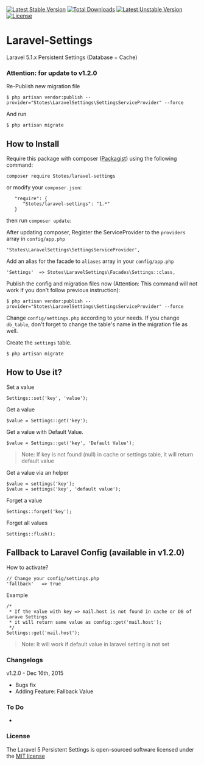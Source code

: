 [![Latest Stable Version](https://poser.pugx.org/Stotes/laravel-settings/v/stable.svg)](https://packagist.org/packages/Stotes/laravel-settings) 
[![Total Downloads](https://poser.pugx.org/Stotes/laravel-settings/downloads.svg)](https://packagist.org/packages/Stotes/laravel-settings) 
[![Latest Unstable Version](https://poser.pugx.org/Stotes/laravel-settings/v/unstable.svg)](https://packagist.org/packages/Stotes/laravel-settings) 
[![License](https://poser.pugx.org/Stotes/laravel-settings/license.svg)](https://packagist.org/packages/Stotes/laravel-settings)

# Laravel-Settings
Laravel 5.1.x Persistent Settings (Database + Cache)  

### Attention: for update to v1.2.0
Re-Publish new migration file

    $ php artisan vendor:publish --provider="Stotes\LaravelSettings\SettingsServiceProvider" --force
    
And run

    $ php artisan migrate

## How to Install
Require this package with composer ([Packagist](https://packagist.org/packages/Stotes/laravel-settings)) using the following command:

    composer require Stotes/laravel-settings

or modify your `composer.json`:
   
       "require": {
          "Stotes/laravel-settings": "1.*"
       }
       
then run `composer update`:

After updating composer, Register the ServiceProvider to the `providers` array in `config/app.php`

    'Stotes\LaravelSettings\SettingsServiceProvider',
    
Add an alias for the facade to `aliases` array in  your `config/app.php`

    'Settings'  => Stotes\LaravelSettings\Facades\Settings::class,

Publish the config and migration files now (Attention: This command will not work if you don't follow previous instruction):

    $ php artisan vendor:publish --provider="Stotes\LaravelSettings\SettingsServiceProvider" --force
    
Change `config/settings.php` according to your needs. If you change `db_table`, don't forget to change the table's name
in the migration file as well.
    
Create the `settings` table. 

    $ php artisan migrate
    

## How to Use it?

Set a value

    Settings::set('key', 'value');
    
Get a value

    $value = Settings::get('key');
    
Get a value with Default Value.

    $value = Settings::get('key', 'Default Value');
    
> Note: If key is not found (null) in cache or settings table, it will return default value

Get a value via an helper
    
    $value = settings('key');
    $value = settings('key', 'default value');
    
Forget a value

    Settings::forget('key');

Forget all values

    Settings::flush();
    
## Fallback to Laravel Config (available in v1.2.0)

How to activate?

    // Change your config/settings.php
    'fallback'   => true
    
Example

    /* 
     * If the value with key => mail.host is not found in cache or DB of Larave Settings
     * it will return same value as config::get('mail.host');
     */     
    Settings::get('mail.host');

> Note: It will work if default value in laravel setting is not set
    
### Changelogs
v1.2.0 - Dec 16th, 2015

* Bugs fix
* Adding Feature: Fallback Value 


### To Do

- 

### License

The Laravel 5 Persistent Settings is open-sourced software licensed under the [MIT license](http://opensource.org/licenses/MIT)

